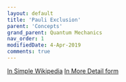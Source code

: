 ```yaml
---
layout: default
title: 'Pauli Exclusion'
parent: 'Concepts'
grand_parent: Quantum Mechanics
nav_order: 1
modifiedDate: 4-Apr-2019
comments: true
---
```


[In Simple Wikipedia](https://simple.m.wikipedia.org/wiki/Pauli_exclusion_principle)
[In More Detail form](http://hyperphysics.phy-astr.gsu.edu/hbase/pauli.html)